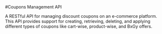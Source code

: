 #Coupons Management API


A RESTful API for managing discount coupons on an e-commerce platform. This API provides support for creating, retrieving, deleting, and applying different types of coupons like cart-wise, product-wise, and BxGy offers.

